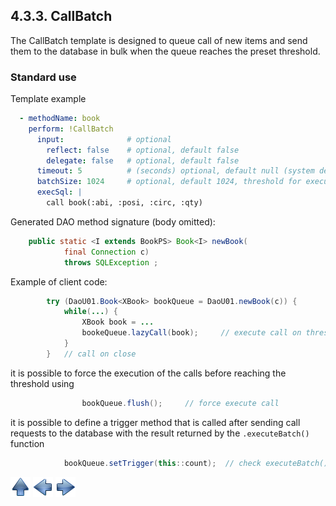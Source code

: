 ## 4.3.3. CallBatch

The CallBatch template is designed to queue call of new items and send them to the database in bulk when the queue reaches the preset threshold.

### Standard use

Template example

~~~yaml
  - methodName: book
    perform: !CallBatch
      input:              # optional
        reflect: false    # optional, default false
        delegate: false   # optional, default false
      timeout: 5          # (seconds) optional, default null (system default)
      batchSize: 1024     # optional, default 1024, threshold for execute
      execSql: |
        call book(:abi, :posi, :circ, :qty)
~~~

Generated DAO method signature (body omitted):

~~~java
    public static <I extends BookPS> Book<I> newBook(
            final Connection c)
            throws SQLException ;
~~~

Example of client code:

~~~java
        try (DaoU01.Book<XBook> bookQueue = DaoU01.newBook(c)) {
            while(...) {
                XBook book = ...
                bookeQueue.lazyCall(book);     // execute call on threshold
            }
        }   // call on close
~~~

it is possible to force the execution of the calls before reaching the threshold using

~~~java
                bookQueue.flush();     // force execute call
~~~

it is possible to define a trigger method that is called after sending call requests to the database with the result returned by the `.executeBatch()` function

~~~java
            bookQueue.setTrigger(this::count);  // check executeBatch() result
~~~

[![Up](go-up.png)](ConfigYaml.md) [![Next](go-previous.png)](inlineProc.md) [![Next](go-next.png)](inlineBatch.md)
